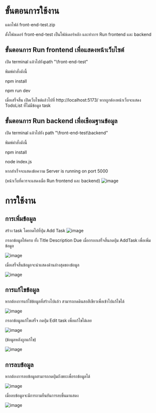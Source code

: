 # ขั้นตอนการใช้งาน
แตกไฟล์ front-end-test.zip 

ตั้งโฟลเดอร์ front-end-test เป็นโฟล์เดอร์หลัก และทำการ Run frontend และ backend

## ขั้นตอนการ Run frontend เพื่อแสดงหน้าเว็บไซต์
เปิด terminal แล้วไปยังpath "\front-end-test" 

พิมพ์คำสั่งดังนี้

npm install

npm run dev

เมื่อเสร็จสิ้น เปิดเว็บไซต์แล้วไปที่ http://localhost:5173/ หากถูกต้องหน้าเว็บจะแสดง TodoList ที่ไม่มีข้อมูล task

## ขั้นตอนการ Run backend เพื่อเชือมฐานข้อมูล
เปิด terminal แล้วไปยัง path "\front-end-test\backend" 

พิมพ์คำสั่งดังนี้

npm install

node index.js

หากสำเร็จจะแสดงข้อความ Server is running on port 5000

(หน้าเว็บที่ควรจะแสดงเมือ Run frontend และ backend)
![image](https://github.com/user-attachments/assets/61a8820a-f061-4d1b-a9ed-5b0ae78567c7)

# การใช้งาน
## การเพิ่มข้อมูล
สร้าง task โดยกดไปที่ปุ่ม Add Task
![image](https://github.com/user-attachments/assets/36033416-ef60-4502-8f33-6dff22c805b4)

กรอกข้อมูลให้ครบ ทั้ง Title Description Due เมื่อกรอกเสร็จสิ้นกดปุ่ม AddTask เพื่อเพิ่มข้อมูล

![image](https://github.com/user-attachments/assets/34ab8531-62f3-4ab4-ba6a-934d518921e2)

เมื่อเสร็จสิ้นข้อมูลจะนำแสดงด้านล่างสุดของข้อมูล

![image](https://github.com/user-attachments/assets/4fc91158-f87f-4cac-a50e-0061120d469b)

## การแก้ไขข้อมูล
หากต้องการแก้ไข้ข้อมูลที่สร้างไปแล้ว สามารถกดดินสอสีเขียวเพื่อเข้าไปแก้ไขได้

![image](https://github.com/user-attachments/assets/c25aca12-2b85-43c3-ab65-55c16dbad699)

กรอกข้อมูลแก้ไขเสร็จ กดปุ่ม Edit task เพื่อแก้ไขได้เลย

![image](https://github.com/user-attachments/assets/b2a74de5-cb54-438f-8a5c-9bf5f920c52a)

(ข้อมูลหลังถูกแก้ไข)

![image](https://github.com/user-attachments/assets/4febd1b9-f846-4319-8849-eae77b4af843)

## การลบข้อมูล
หากต้องการลบข้อมูลสามารถกดปุ่มถังขยะเพื่อรถข้อมูลได้

![image](https://github.com/user-attachments/assets/ded74dc7-0260-40b1-a9fc-931876ca3c1b)

เมื่อลบข้อมูลจะมีการถามยืนยันการลบขึ้นมาแสดง

![image](https://github.com/user-attachments/assets/a761f7ff-4c10-434c-831d-890329c41bc6)
